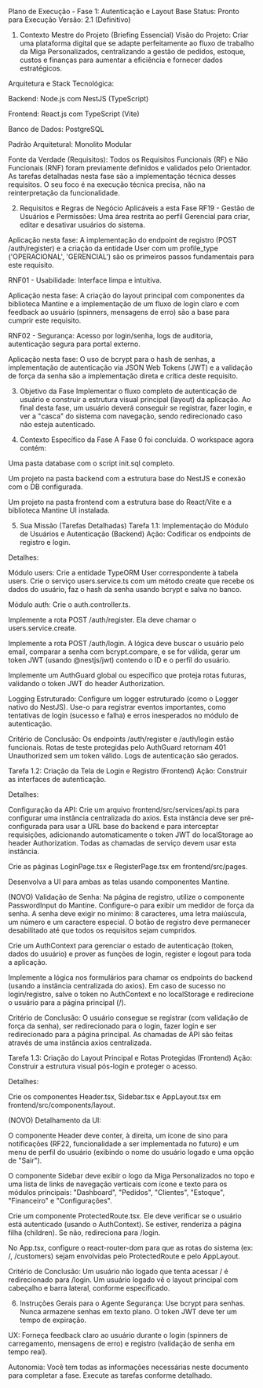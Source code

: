 Plano de Execução - Fase 1: Autenticação e Layout Base
Status: Pronto para Execução
Versão: 2.1 (Definitivo)

1. Contexto Mestre do Projeto (Briefing Essencial)
Visão do Projeto: Criar uma plataforma digital que se adapte perfeitamente ao fluxo de trabalho da Miga Personalizados, centralizando a gestão de pedidos, estoque, custos e finanças para aumentar a eficiência e fornecer dados estratégicos.

Arquitetura e Stack Tecnológica:

Backend: Node.js com NestJS (TypeScript)

Frontend: React.js com TypeScript (Vite)

Banco de Dados: PostgreSQL

Padrão Arquitetural: Monolito Modular

Fonte da Verdade (Requisitos): Todos os Requisitos Funcionais (RF) e Não Funcionais (RNF) foram previamente definidos e validados pelo Orientador. As tarefas detalhadas nesta fase são a implementação técnica desses requisitos. O seu foco é na execução técnica precisa, não na reinterpretação da funcionalidade.

2. Requisitos e Regras de Negócio Aplicáveis a esta Fase
RF19 - Gestão de Usuários e Permissões: Uma área restrita ao perfil Gerencial para criar, editar e desativar usuários do sistema.

Aplicação nesta fase: A implementação do endpoint de registro (POST /auth/register) e a criação da entidade User com um profile_type ('OPERACIONAL', 'GERENCIAL') são os primeiros passos fundamentais para este requisito.

RNF01 - Usabilidade: Interface limpa e intuitiva.

Aplicação nesta fase: A criação do layout principal com componentes da biblioteca Mantine e a implementação de um fluxo de login claro e com feedback ao usuário (spinners, mensagens de erro) são a base para cumprir este requisito.

RNF02 - Segurança: Acesso por login/senha, logs de auditoria, autenticação segura para portal externo.

Aplicação nesta fase: O uso de bcrypt para o hash de senhas, a implementação de autenticação via JSON Web Tokens (JWT) e a validação de força da senha são a implementação direta e crítica deste requisito.

3. Objetivo da Fase
Implementar o fluxo completo de autenticação de usuário e construir a estrutura visual principal (layout) da aplicação. Ao final desta fase, um usuário deverá conseguir se registrar, fazer login, e ver a "casca" do sistema com navegação, sendo redirecionado caso não esteja autenticado.

4. Contexto Específico da Fase
A Fase 0 foi concluída. O workspace agora contém:

Uma pasta database com o script init.sql completo.

Um projeto na pasta backend com a estrutura base do NestJS e conexão com o DB configurada.

Um projeto na pasta frontend com a estrutura base do React/Vite e a biblioteca Mantine UI instalada.

5. Sua Missão (Tarefas Detalhadas)
Tarefa 1.1: Implementação do Módulo de Usuários e Autenticação (Backend)
Ação: Codificar os endpoints de registro e login.

Detalhes:

Módulo users: Crie a entidade TypeORM User correspondente à tabela users. Crie o serviço users.service.ts com um método create que recebe os dados do usuário, faz o hash da senha usando bcrypt e salva no banco.

Módulo auth: Crie o auth.controller.ts.

Implemente a rota POST /auth/register. Ela deve chamar o users.service.create.

Implemente a rota POST /auth/login. A lógica deve buscar o usuário pelo email, comparar a senha com bcrypt.compare, e se for válida, gerar um token JWT (usando @nestjs/jwt) contendo o ID e o perfil do usuário.

Implemente um AuthGuard global ou específico que proteja rotas futuras, validando o token JWT do header Authorization.

Logging Estruturado: Configure um logger estruturado (como o Logger nativo do NestJS). Use-o para registrar eventos importantes, como tentativas de login (sucesso e falha) e erros inesperados no módulo de autenticação.

Critério de Conclusão: Os endpoints /auth/register e /auth/login estão funcionais. Rotas de teste protegidas pelo AuthGuard retornam 401 Unauthorized sem um token válido. Logs de autenticação são gerados.

Tarefa 1.2: Criação da Tela de Login e Registro (Frontend)
Ação: Construir as interfaces de autenticação.

Detalhes:

Configuração da API: Crie um arquivo frontend/src/services/api.ts para configurar uma instância centralizada do axios. Esta instância deve ser pré-configurada para usar a URL base do backend e para interceptar requisições, adicionando automaticamente o token JWT do localStorage ao header Authorization. Todas as chamadas de serviço devem usar esta instância.

Crie as páginas LoginPage.tsx e RegisterPage.tsx em frontend/src/pages.

Desenvolva a UI para ambas as telas usando componentes Mantine.

(NOVO) Validação de Senha: Na página de registro, utilize o componente PasswordInput do Mantine. Configure-o para exibir um medidor de força da senha. A senha deve exigir no mínimo: 8 caracteres, uma letra maiúscula, um número e um caractere especial. O botão de registro deve permanecer desabilitado até que todos os requisitos sejam cumpridos.

Crie um AuthContext para gerenciar o estado de autenticação (token, dados do usuário) e prover as funções de login, register e logout para toda a aplicação.

Implemente a lógica nos formulários para chamar os endpoints do backend (usando a instância centralizada do axios). Em caso de sucesso no login/registro, salve o token no AuthContext e no localStorage e redirecione o usuário para a página principal (/).

Critério de Conclusão: O usuário consegue se registrar (com validação de força da senha), ser redirecionado para o login, fazer login e ser redirecionado para a página principal. As chamadas de API são feitas através de uma instância axios centralizada.

Tarefa 1.3: Criação do Layout Principal e Rotas Protegidas (Frontend)
Ação: Construir a estrutura visual pós-login e proteger o acesso.

Detalhes:

Crie os componentes Header.tsx, Sidebar.tsx e AppLayout.tsx em frontend/src/components/layout.

(NOVO) Detalhamento da UI:

O componente Header deve conter, à direita, um ícone de sino para notificações (RF22, funcionalidade a ser implementada no futuro) e um menu de perfil do usuário (exibindo o nome do usuário logado e uma opção de "Sair").

O componente Sidebar deve exibir o logo da Miga Personalizados no topo e uma lista de links de navegação verticais com ícone e texto para os módulos principais: "Dashboard", "Pedidos", "Clientes", "Estoque", "Financeiro" e "Configurações".

Crie um componente ProtectedRoute.tsx. Ele deve verificar se o usuário está autenticado (usando o AuthContext). Se estiver, renderiza a página filha (children). Se não, redireciona para /login.

No App.tsx, configure o react-router-dom para que as rotas do sistema (ex: /, /customers) sejam envolvidas pelo ProtectedRoute e pelo AppLayout.

Critério de Conclusão: Um usuário não logado que tenta acessar / é redirecionado para /login. Um usuário logado vê o layout principal com cabeçalho e barra lateral, conforme especificado.

6. Instruções Gerais para o Agente
Segurança: Use bcrypt para senhas. Nunca armazene senhas em texto plano. O token JWT deve ter um tempo de expiração.

UX: Forneça feedback claro ao usuário durante o login (spinners de carregamento, mensagens de erro) e registro (validação de senha em tempo real).

Autonomia: Você tem todas as informações necessárias neste documento para completar a fase. Execute as tarefas conforme detalhado.